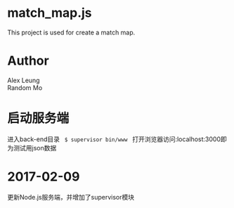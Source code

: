 # match_map.js
This project is used for create a match map.

# Author
Alex Leung <br/>
Random Mo

# 启动服务端
进入back-end目录
<code>
$ supervisor bin/www
</code>
打开浏览器访问:localhost:3000即为测试用json数据
# 2017-02-09

更新Node.js服务端，并增加了supervisor模块
